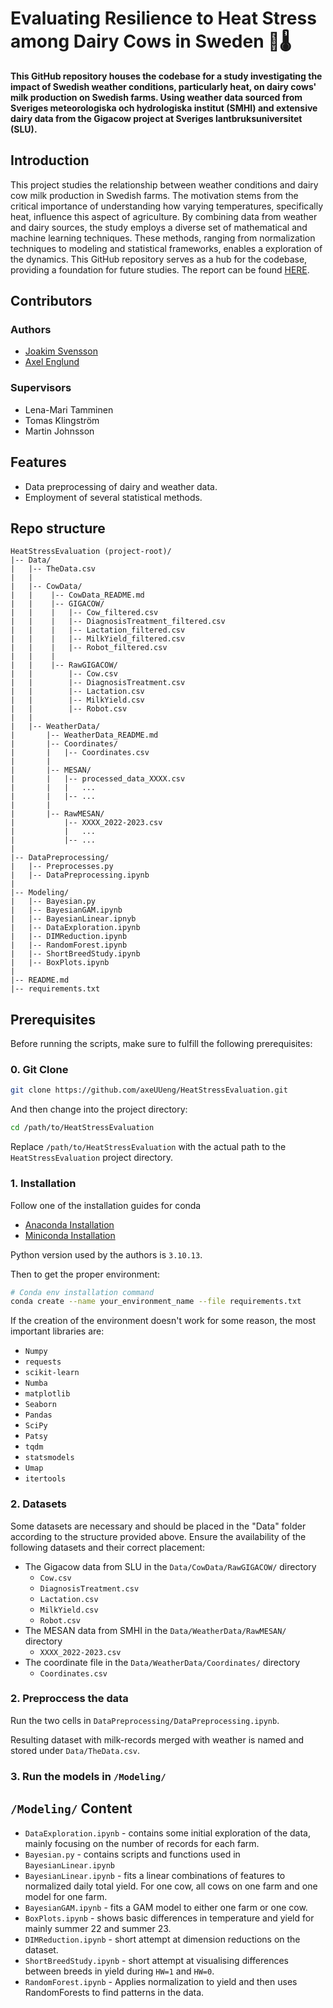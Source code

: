 # Evaluating Resilience to Heat Stress among Dairy Cows in Sweden 🐄🌡️

**This GitHub repository houses the codebase for a study investigating the impact of Swedish weather conditions, particularly heat, on dairy cows' milk production on Swedish farms. Using weather data sourced from Sveriges meteorologiska och hydrologiska institut (SMHI) and extensive dairy data from the Gigacow project at Sveriges lantbruksuniversitet (SLU).**

## Introduction

This project studies the relationship between weather conditions and dairy cow milk production in Swedish farms. The motivation stems from the critical importance of understanding how varying temperatures, specifically heat, influence this aspect of agriculture. By combining data from weather and dairy sources, the study employs a diverse set of mathematical and machine learning techniques. These methods, ranging from normalization techniques to modeling and statistical frameworks, enables a exploration of the dynamics. This GitHub repository serves as a hub for the codebase, providing a foundation for future studies. The report can be found [HERE](https://github.com/jockepolis/HeatStressEvaluation/tree/5ecdee8946b3b22e76e41ee09d8631f3338f92ee/Report/HeatStressEvaluation.pdf).

## Contributors
### Authors
- [Joakim Svensson](https://www.linkedin.com/in/joakim-svensson1998/)
- [Axel Englund](www.linkedin.com/in/axel-englund-826714183)

### Supervisors
- Lena-Mari Tamminen
- Tomas Klingström
- Martin Johnsson


## Features

- Data preprocessing of dairy and weather data.
- Employment of several statistical methods.

## Repo structure
```
HeatStressEvaluation (project-root)/
|-- Data/
|   |-- TheData.csv
|   |
|   |-- CowData/
|   |    |-- CowData_README.md
|   |    |-- GIGACOW/
|   |    |   |-- Cow_filtered.csv
|   |    |   |-- DiagnosisTreatment_filtered.csv
|   |    |   |-- Lactation_filtered.csv
|   |    |   |-- MilkYield_filtered.csv
|   |    |   |-- Robot_filtered.csv
|   |    |
|   |    |-- RawGIGACOW/
|   |        |-- Cow.csv
|   |        |-- DiagnosisTreatment.csv
|   |        |-- Lactation.csv
|   |        |-- MilkYield.csv
|   |        |-- Robot.csv
|   |
|   |-- WeatherData/
|       |-- WeatherData_README.md
|       |-- Coordinates/
|       |   |-- Coordinates.csv
|       |
|       |-- MESAN/
|       |   |-- processed_data_XXXX.csv
|       |   |   ...
|       |   |-- ...
|       |
|       |-- RawMESAN/
|           |-- XXXX_2022-2023.csv
|           |   ...
|           |-- ...
|       
|-- DataPreprocessing/
|   |-- Preprocesses.py
|   |-- DataPreprocessing.ipynb
|
|-- Modeling/
|   |-- Bayesian.py
|   |-- BayesianGAM.ipynb
|   |-- BayesianLinear.ipnyb
|   |-- DataExploration.ipynb
|   |-- DIMReduction.ipynb
|   |-- RandomForest.ipynb
|   |-- ShortBreedStudy.ipynb
|   |-- BoxPlots.ipynb
|
|-- README.md
|-- requirements.txt
```
## Prerequisites
Before running the scripts, make sure to fulfill the following prerequisites:
### 0. Git Clone
```bash
git clone https://github.com/axeUUeng/HeatStressEvaluation.git
```
And then change into the project directory:
```bash
cd /path/to/HeatStressEvaluation
```
Replace `/path/to/HeatStressEvaluation` with the actual path to the `HeatStressEvaluation` project directory.
### 1. Installation
Follow one of the installation guides for conda
- [Anaconda Installation](https://docs.anaconda.com/free/anaconda/install/index.html)
- [Miniconda Installation](https://docs.conda.io/projects/miniconda/en/latest/)

Python version used by the authors is `3.10.13`.

Then to get the proper environment:
```bash
# Conda env installation command
conda create --name your_environment_name --file requirements.txt
```
If the creation of the environment doesn't work for some reason, the most important libraries are:
- `Numpy`
- `requests`
- `scikit-learn`
- `Numba`
- `matplotlib`
- `Seaborn`
- `Pandas`
- `SciPy`
- `Patsy`
- `tqdm`
- `statsmodels`
- `Umap`
- `itertools`

### 2. Datasets

Some datasets are necessary and should be placed in the "Data" folder according to the structure provided above. Ensure the availability of the following datasets and their correct placement:

- The Gigacow data from SLU in the `Data/CowData/RawGIGACOW/` directory
    - `Cow.csv`
    - `DiagnosisTreatment.csv`
    - `Lactation.csv`
    - `MilkYield.csv`
    - `Robot.csv`
- The MESAN data from SMHI in the `Data/WeatherData/RawMESAN/` directory
    - `XXXX_2022-2023.csv`
- The coordinate file in the `Data/WeatherData/Coordinates/` directory 
    - `Coordinates.csv`
### 2. Preproccess the data
Run the two cells in `DataPreprocessing/DataPreprocessing.ipynb`.

Resulting dataset with milk-records merged with weather is named and stored under `Data/TheData.csv`.
### 3. Run the models in `/Modeling/`

## `/Modeling/` Content
- `DataExploration.ipynb` - contains some initial exploration of the data, mainly focusing on the number of records for each farm.
- `Bayesian.py` - contains scripts and functions used in `BayesianLinear.ipynb`
- `BayesianLinear.ipynb` - fits a linear combinations of features to normalized daily total yield. For one cow, all cows on one farm and one model for one farm.
- `BayesianGAM.ipynb` - fits a GAM model to either one farm or one cow.
- `BoxPlots.ipynb` - shows basic differences in temperature and yield for mainly summer 22 and summer 23.
- `DIMReduction.ipynb` - short attempt at dimension reductions on the dataset.
- `ShortBreedStudy.ipynb` - short attempt at visualising differences between breeds in yield during `HW=1` and `HW=0`.
- `RandomForest.ipynb` - Applies normalization to yield and then uses RandomForests to find patterns in the data.
